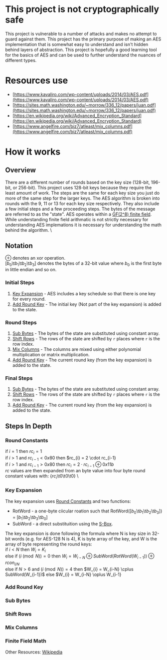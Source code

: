 # This project is not cryptographically safe
This project is vulnerable to a number of attacks and makes no attempt to guard against them. This project has the primary purpose of making an AES implementation that is somewhat easy to understand and isn't hidden behind layers of abstraction. This project is hopefully a good learning tool for the basics of AES and can be used to further understand the nuances of different types. 

# Resources use
* [https://www.kavaliro.com/wp-content/uploads/2014/03/AES.pdf](https://www.kavaliro.com/wp-content/uploads/2014/03/AES.pdf)
* [https://sites.math.washington.edu/~morrow/336_12/papers/juan.pdf](https://sites.math.washington.edu/~morrow/336_12/papers/juan.pdf)
* [https://en.wikipedia.org/wiki/Advanced_Encryption_Standard](https://en.wikipedia.org/wiki/Advanced_Encryption_Standard)
* [https://www.angelfire.com/biz7/atleast/mix_columns.pdf](https://www.angelfire.com/biz7/atleast/mix_columns.pdf)

# How it works
## Overview
There are a different number of rounds based on the key size (128-bit, 196-bit, or 256-bit). This project uses 128-bit keys because they require the least amount of work. The steps are the same for each key size you just do more of the same step for the larger keys. The AES algorithm is broken into rounds with the 9, 11 or 13 for each key size respectively. They also include a few initial steps and a few proceeding steps. The bytes of the message are referred to as the "state". AES operates within a [GF(2^8) finite field](#finite-field-math). While understanding finite field arithmatic is not strictly necessary for understanding AES implemations it is necessary for understanding the math behind the algorithm. \

## Notation
$\oplus$ denotes an xor operation. \
[$b_{0}$\t$b_{1}$\t$b_{2}$\t$b_{3}$] denotes the bytes of a 32-bit value where $b_{0}$ is the first byte in little endian and so on.

### Initial Steps
1. [Key Expansion](#key-expansion) - AES includes a key schedule so that there is one key for every round.
2. [Add Round Key](#add-round-key) - The initial key (Not part of the key expansion) is added to the state.   

### Round Steps
1. [Sub Bytes](#sub-bytes) - The bytes of the state are substituted using constant array. 
2. [Shift Rows](#shift-rows) - The rows of the state are shifted by `r` places where `r` is the row index.
3. [Mix Columns](#mix-columns) - The columns are mixed using either polynomial multiplication or matrix multiplication.
4. [Add Round Key](#add-round-key) - The current round key (from the key expansion) is added to the state.


### Final Steps
1. [Sub Bytes](#sub-bytes) - The bytes of the state are substituted using constant array.
2. [Shift Rows](#shift-rows) - The rows of the state are shifted by `r` places where `r` is the row index.
3. [Add Round Key](#add-round-key) - The current round key (from the key expansion) is added to the state.



## Steps In Depth
### Round Constants
if $i = 1$ then $rc_{i} = 1$ \
if $i > 1$ and $rc_{i-1} < 0x80$ then $rc_{i} = 2 \cdot rc_{i-1} \
if $i > 1$ and $rc_{i-1} > 0x80$ then $rc_{i} = 2 \cdot rc_{i-1} \oplus 0x11b$ \
$rc$ values are then expanded from an byte value into four byte round constant values with: {$rc_{i}$\t$0$\t$0$\t$0$} \

### Key Expansion
The key expansion uses [Round Constants](#round-constants) and two functions:
* RotWord - a one-byte ciicular roation such that RotWord([$b_{0}$\t$b_{1}$\t$b_{2}$\t$b_{3}$]) = [$b_{1}$\t$b_{2}$\t$b_{3}$\t$b_{0}$]
* SubWord - a direct substituition using the [S-Box](#sub-bytes).

The key expansion is done following the formula where N is key size in 32-bit words (e.g. for AES-128 N is 4), K is byte array of the key, and W is the array of byte representing the round keys: \
if $i < N$ then $W_{i} = K_{i}$ \
else if $(i \pmod N) = 0$ then $W_{i} = W_{i-N} \oplus SubWord(RotWord(W_{i-1})) \oplus rcon_{i / N}$ \
else if $N > 6$ and $(i \pmod N) = 4$ then $W_{i} = W_{i-N} \cplus SubWord(W_{i-1})$
else $W_{i} = W_{i-N} \oplus W_{i-1}

### Add Round Key


### Sub Bytes


### Shift Rows


### Mix Columns



### Finite Field Math
Other Resources: [Wikipedia](https://en.wikipedia.org/wiki/Finite_field_arithmetic)
